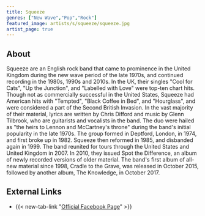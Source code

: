```yaml
---
title: Squeeze
genres: ["New Wave","Pop","Rock"]
featured_image: artists/s/squeeze/squeeze.jpg
artist_page: true
---
```

## About

Squeeze are an English rock band that came to prominence in the United Kingdom during the new wave period of the late 1970s, and continued recording in the 1980s, 1990s and 2010s. In the UK, their singles "Cool for Cats", "Up the Junction", and "Labelled with Love" were top-ten chart hits. Though not as commercially successful in the United States, Squeeze had American hits with "Tempted", "Black Coffee in Bed", and "Hourglass", and were considered a part of the Second British Invasion.
In the vast majority of their material, lyrics are written by Chris Difford and music by Glenn Tilbrook, who are guitarists and vocalists in the band. The duo were hailed as "the heirs to Lennon and McCartney's throne" during the band's initial popularity in the late 1970s. The group formed in Deptford, London, in 1974, and first broke up in 1982. Squeeze then reformed in 1985, and disbanded again in 1999.
The band reunited for tours through the United States and United Kingdom in 2007. In 2010, they issued Spot the Difference, an album of newly recorded versions of older material. The band's first album of all-new material since 1998, Cradle to the Grave, was released in October 2015, followed by another album, The Knowledge, in October 2017.



## External Links

- {{< new-tab-link "[Official Facebook Page](https://www.facebook.com/squeezeofficial)" >}}

